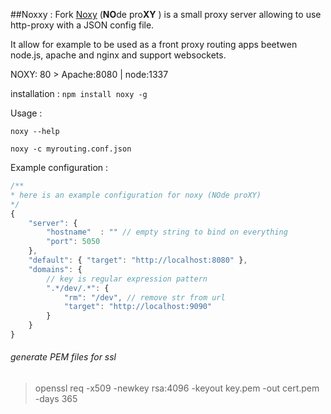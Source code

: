 ##Noxxy :
Fork [Noxy](https://www.npmjs.com/package/http-proxy) (**NO**de pro**XY** ) is a small proxy server allowing to use http-proxy with a JSON config file.

It allow for example to be used as a front proxy routing apps beetwen node.js, apache and nginx and support websockets.

NOXY: 80 > Apache:8080 | node:1337

installation : ``` npm install noxy -g ```

Usage :

``` noxy --help ```

``` noxy -c myrouting.conf.json ```


Example configuration :
```javascript
/**
* here is an example configuration for noxy (NOde proXY)
*/
{
	"server": {
		"hostname"	: "" // empty string to bind on everything
        "port": 5050
    },
    "default": { "target": "http://localhost:8080" },
    "domains": {
		// key is regular expression pattern
        ".*/dev/.*": { 
            "rm": "/dev", // remove str from url
            "target": "http://localhost:9090" 
        }
    }
}

```


###### generate PEM files for ssl
> openssl req -x509 -newkey rsa:4096 -keyout key.pem -out cert.pem -days 365